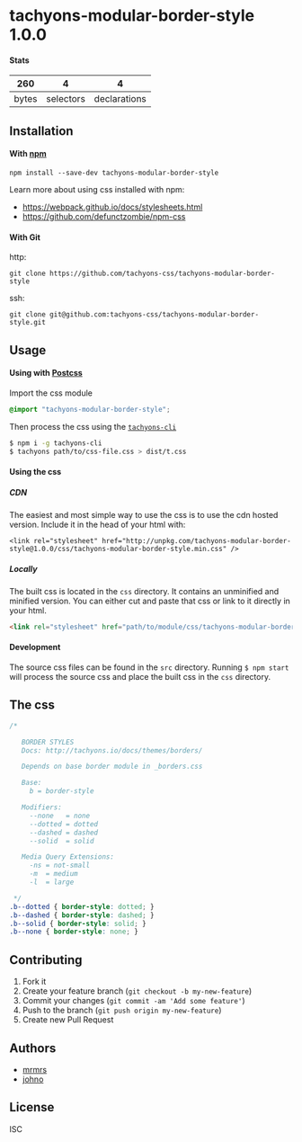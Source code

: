 # tachyons-modular-border-style 1.0.0



#### Stats

260 | 4 | 4
---|---|---
bytes | selectors | declarations

## Installation

#### With [npm](https://npmjs.com)

```
npm install --save-dev tachyons-modular-border-style
```

Learn more about using css installed with npm:
* https://webpack.github.io/docs/stylesheets.html
* https://github.com/defunctzombie/npm-css

#### With Git

http:
```
git clone https://github.com/tachyons-css/tachyons-modular-border-style
```

ssh:
```
git clone git@github.com:tachyons-css/tachyons-modular-border-style.git
```

## Usage

#### Using with [Postcss](https://github.com/postcss/postcss)

Import the css module

```css
@import "tachyons-modular-border-style";
```

Then process the css using the [`tachyons-cli`](https://github.com/tachyons-css/tachyons-cli)

```sh
$ npm i -g tachyons-cli
$ tachyons path/to/css-file.css > dist/t.css
```

#### Using the css

##### CDN
The easiest and most simple way to use the css is to use the cdn hosted version. Include it in the head of your html with:

```
<link rel="stylesheet" href="http://unpkg.com/tachyons-modular-border-style@1.0.0/css/tachyons-modular-border-style.min.css" />
```

##### Locally
The built css is located in the `css` directory. It contains an unminified and minified version.
You can either cut and paste that css or link to it directly in your html.

```html
<link rel="stylesheet" href="path/to/module/css/tachyons-modular-border-style">
```

#### Development

The source css files can be found in the `src` directory.
Running `$ npm start` will process the source css and place the built css in the `css` directory.

## The css

```css
/*

   BORDER STYLES
   Docs: http://tachyons.io/docs/themes/borders/

   Depends on base border module in _borders.css

   Base:
     b = border-style

   Modifiers:
     --none   = none
     --dotted = dotted
     --dashed = dashed
     --solid  = solid

   Media Query Extensions:
     -ns = not-small
     -m  = medium
     -l  = large

 */
.b--dotted { border-style: dotted; }
.b--dashed { border-style: dashed; }
.b--solid { border-style: solid; }
.b--none { border-style: none; }
```

## Contributing

1. Fork it
2. Create your feature branch (`git checkout -b my-new-feature`)
3. Commit your changes (`git commit -am 'Add some feature'`)
4. Push to the branch (`git push origin my-new-feature`)
5. Create new Pull Request

## Authors

* [mrmrs](http://mrmrs.io)
* [johno](http://johnotander.com)

## License

ISC

